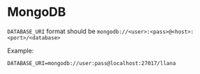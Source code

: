 # MongoDB

`DATABASE_URI` format should be `mongodb://<user>:<pass>@<host>:<port>/<database>`

Example:

```
DATABASE_URI=mongodb://user:pass@localhost:27017/llana
```